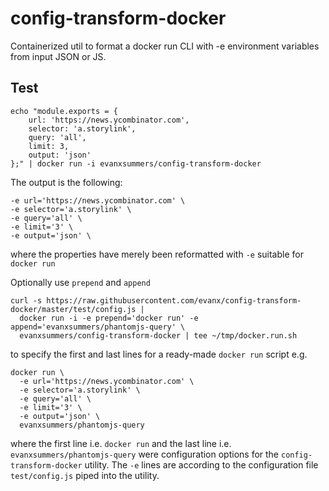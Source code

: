 
# config-transform-docker

Containerized util to format a docker run CLI with -e environment variables from input JSON or JS.

## Test

```
echo "module.exports = {
    url: 'https://news.ycombinator.com',
    selector: 'a.storylink',
    query: 'all',
    limit: 3,
    output: 'json'
};" | docker run -i evanxsummers/config-transform-docker
```

The output is the following:
```
-e url='https://news.ycombinator.com' \
-e selector='a.storylink' \
-e query='all' \
-e limit='3' \
-e output='json' \
```
where the properties have merely been reformatted with `-e` suitable for `docker run`

Optionally use `prepend` and `append`
```
curl -s https://raw.githubusercontent.com/evanx/config-transform-docker/master/test/config.js |
  docker run -i -e prepend='docker run' -e append='evanxsummers/phantomjs-query' \
  evanxsummers/config-transform-docker | tee ~/tmp/docker.run.sh
```
to specify the first and last lines for a ready-made `docker run` script e.g.
```
docker run \
  -e url='https://news.ycombinator.com' \
  -e selector='a.storylink' \
  -e query='all' \
  -e limit='3' \
  -e output='json' \
  evanxsummers/phantomjs-query
```
where the first line i.e. `docker run` and the last line i.e. `evanxsummers/phantomjs-query` were configuration options for the `config-transform-docker` utility. The `-e` lines are according to the configuration file `test/config.js` piped into the utility.
